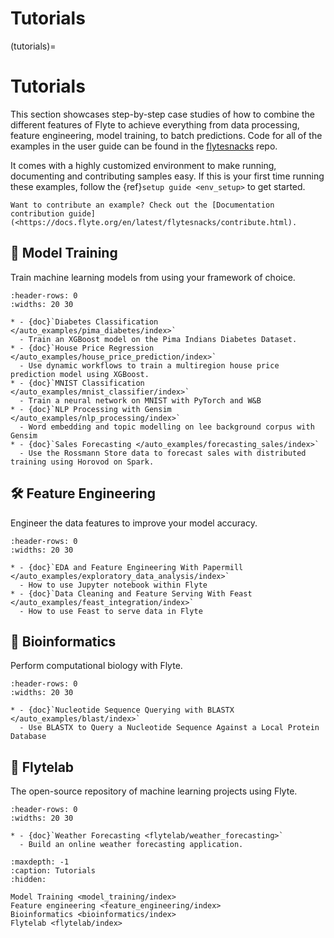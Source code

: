 # Tutorials

(tutorials)=

# Tutorials

This section showcases step-by-step case studies of how to combine the different
features of Flyte to achieve everything from data processing, feature engineering,
model training, to batch predictions. Code for all of the examples in the user
guide can be found in the [flytesnacks](https://github.com/flyteorg/flytesnacks) repo.

It comes with a highly customized environment to make running, documenting and
contributing samples easy. If this is your first time running these examples, follow the
{ref}`setup guide <env_setup>` to get started.

```{note}
Want to contribute an example? Check out the [Documentation contribution guide](<https://docs.flyte.org/en/latest/flytesnacks/contribute.html).
```

## 🤖 Model Training

Train machine learning models from using your framework of choice.

```{list-table}
:header-rows: 0
:widths: 20 30

* - {doc}`Diabetes Classification </auto_examples/pima_diabetes/index>`
  - Train an XGBoost model on the Pima Indians Diabetes Dataset.
* - {doc}`House Price Regression </auto_examples/house_price_prediction/index>`
  - Use dynamic workflows to train a multiregion house price prediction model using XGBoost.
* - {doc}`MNIST Classification </auto_examples/mnist_classifier/index>`
  - Train a neural network on MNIST with PyTorch and W&B
* - {doc}`NLP Processing with Gensim </auto_examples/nlp_processing/index>`
  - Word embedding and topic modelling on lee background corpus with Gensim
* - {doc}`Sales Forecasting </auto_examples/forecasting_sales/index>`
  - Use the Rossmann Store data to forecast sales with distributed training using Horovod on Spark.
```

## 🛠 Feature Engineering

Engineer the data features to improve your model accuracy.

```{list-table}
:header-rows: 0
:widths: 20 30

* - {doc}`EDA and Feature Engineering With Papermill </auto_examples/exploratory_data_analysis/index>`
  - How to use Jupyter notebook within Flyte
* - {doc}`Data Cleaning and Feature Serving With Feast </auto_examples/feast_integration/index>`
  - How to use Feast to serve data in Flyte
```

## 🧪 Bioinformatics

Perform computational biology with Flyte.

```{list-table}
:header-rows: 0
:widths: 20 30

* - {doc}`Nucleotide Sequence Querying with BLASTX </auto_examples/blast/index>`
  - Use BLASTX to Query a Nucleotide Sequence Against a Local Protein Database
```

## 🔬 Flytelab

The open-source repository of machine learning projects using Flyte.

```{list-table}
:header-rows: 0
:widths: 20 30

* - {doc}`Weather Forecasting <flytelab/weather_forecasting>`
  - Build an online weather forecasting application.
```

```{toctree}
:maxdepth: -1
:caption: Tutorials
:hidden:

Model Training <model_training/index>
Feature engineering <feature_engineering/index>
Bioinformatics <bioinformatics/index>
Flytelab <flytelab/index>
```
